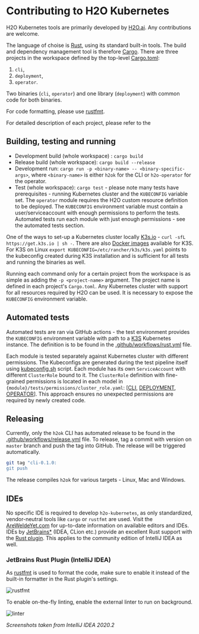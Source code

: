 # Contributing to H2O Kubernetes

H2O Kubernetes tools are primarily developed by [H2O.ai](https://h2o.ai). Any contributions are welcome.

The language of choise is [Rust](https://www.rust-lang.org/), using its standard built-in tools. The build and dependency management tool is therefore [Cargo](https://crates.io/).
There are three projects in the workspace defined by the top-level [Cargo.toml](Cargo.toml):

1. `cli`,
1. `deployment`,
1. `operator`.

Two binaries (`cli`, `operator`) and one library (`deployment`) with common code for both binaries.

For code formatting, please use [rustfmt](https://github.com/rust-lang/rustfmt).

For detailed description of each project, please refer to the

## Building, testing and running

- Development build (whole workspace) : `cargo build`
- Release build (whole workspace): `cargo build --release`
- Development run: `cargo run -p <binary-name> -- <binary-specific-args>`, where `<binary-name>` is either `h2ok` for the CLI or `h2o-operator` for the operator.
- Test (whole workspace): `cargo test` - please note many tests have prerequisites - running Kubernetes cluster and the `KUBECONFIG` variable set. The `operator` module requires the H2O custom resource definition to be deployed.
The `KUBECONFIG` environment variable must contain a user/serviceaccount with enough permissions to perform the tests. Automated tests run each module with
  just enough permissions - see the automated tests section.

One of the ways to set-up a Kubernetes cluster locally [K3s.io](https://k3s.io/) - `curl -sfL https://get.k3s.io | sh -`. There are also [Docker images](https://hub.docker.com/r/rancher/k3s/tags)
available for K3S. For K3S on Linux `export KUBECONFIG=/etc/rancher/k3s/k3s.yaml` points to the kubeconfig created during K3S installation and is
sufficient for all tests and running the binaries as well.

Running each command only for a certain project from the workspace is as simple as adding the `-p <project-name>` argument.
The project name is defined in each project's `Cargo.toml`. Any Kubernetes cluster with support for all resources required by H2O
 can be used. It is necessary to expose the `KUBECONFIG` environment variable.

## Automated tests
Automated tests are ran via GitHub actions - the test environment provides the `KUBECONFIG` environment variable with path to a [K3S](https://k3s.io/) Kubernetes instance.
The definition is to be found in the [.github/workflows/rust.yml](.github/workflows/rust.yml) file.

Each module is tested separately against Kubernetes cluster with different permissions. The Kubeconfigs are generated during the
test pipeline itself using [kubeconfig.sh](tests_common/k8s_cluster_setup/kubeconfig.sh) script. Each module has its own
`ServiceAccount` with different `ClusterRole` bound to it. The `ClusterRole` definition with fine-grained permissions is located in
each model in `{module}/tests/permissions/cluster_role.yaml`: [[CLI](cli/tests/permissions/cluster_role.yaml), [DEPLOYMENT](deployment/tests/permissions/cluster_role.yaml),
[OPERATOR](operator/tests/permissions/cluster_role.yaml)]. This approach ensures no unexpected permissions are required by newly created
code.

## Releasing
Currently, only the `h2ok` CLI has automated release to be found in the [.github/workflows/release.yml](.github/workflows/release-cli.yml) file. To release,
tag a commit with version on `master` branch and push the tag into GitHub. The release will be triggered automatically.

```bash
git tag "cli-0.1.0:
git push
```

The release compiles `h2ok` for various targets - Linux, Mac and Windows.

## IDEs

No specific IDE is required to develop `h2o-kubernetes`, as only standardized, vendor-neutral tools like `cargo` or `rustfmt` are used.
Visit the [AreWeIdeYet.com](https://areweideyet.com/) for up-to-date information on available editors and IDEs. 
IDEs by [JetBrains*](https://intellij-rust.github.io/) (IDEA, CLion etc.) provide an excellent Rust support with the [Rust plugin](https://intellij-rust.github.io/).
This applies to the community edition of IntelliJ IDEA as well.

### JetBrains Rust Plugin (IntelliJ IDEA)

As [rustfmt](https://github.com/rust-lang/rustfmt) is used to format the code, make sure to enable it instead of
the built-in formatter in the Rust plugin's settings.

![rustfmt](.img/rustfmt.png)

To enable on-the-fly linting, enable the external linter to run on background.

![linter](.img/external_linter_idea.png)

*Screenshots taken from IntelliJ IDEA 2020.2*